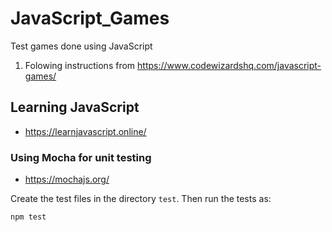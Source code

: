 # JavaScript_Games
Test games done using JavaScript

1. Folowing instructions from https://www.codewizardshq.com/javascript-games/

## Learning JavaScript

- https://learnjavascript.online/

### Using Mocha for unit testing
- https://mochajs.org/

Create the test files in the directory `test`. Then run the tests as:

```bash
npm test
```
